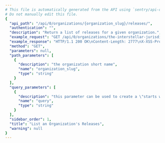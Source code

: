 ```yaml
---
# This file is automatically generated from the API using `sentry/api-docs/generator.py.`
# Do not manually edit this file.
{
  "api_path": "/api/0/organizations/{organization_slug}/releases/", 
  "authentication": "", 
  "description": "Return a list of releases for a given organization.", 
  "example_request": "GET /api/0/organizations/the-interstellar-jurisdiction/releases/ HTTP/1.1\nHost: sentry.io\nAuthorization: Bearer <token>", 
  "example_response": "HTTP/1.1 200 OK\nContent-Length: 2777\nX-XSS-Protection: 1; mode=block\nX-Content-Type-Options: nosniff\nContent-Language: en\nAccess-Control-Expose-Headers: X-Sentry-Error, Retry-After\nVary: Accept-Language, Cookie\nAccess-Control-Allow-Methods: GET, POST, HEAD, OPTIONS\nLink: <https://sentry.io/api/0/organizations/the-interstellar-jurisdiction/releases/?&cursor=100:-1:1>; rel=\"previous\"; results=\"false\"; cursor=\"100:-1:1\", <https://sentry.io/api/0/organizations/the-interstellar-jurisdiction/releases/?&cursor=100:1:0>; rel=\"next\"; results=\"false\"; cursor=\"100:1:0\"\nAllow: GET, POST, HEAD, OPTIONS\nAccess-Control-Allow-Origin: *\nAccess-Control-Allow-Headers: X-Sentry-Auth, X-Requested-With, Origin, Accept, Content-Type, Authentication, Authorization\nContent-Type: application/json\nX-Frame-Options: deny\n\n[\n  {\n    \"authors\": [], \n    \"commitCount\": 0, \n    \"data\": {}, \n    \"dateCreated\": \"2020-03-09T04:38:34.943865Z\", \n    \"dateReleased\": null, \n    \"deployCount\": 0, \n    \"firstEvent\": null, \n    \"lastCommit\": null, \n    \"lastDeploy\": null, \n    \"lastEvent\": null, \n    \"newGroups\": 0, \n    \"owner\": null, \n    \"projects\": [\n      {\n        \"name\": \"Pump Station\", \n        \"slug\": \"pump-station\"\n      }\n    ], \n    \"ref\": \"6ba09a7c53235ee8a8fa5ee4c1ca8ca886e7fdbb\", \n    \"shortVersion\": \"2.0rc2\", \n    \"url\": null, \n    \"version\": \"2.0rc2\", \n    \"versionInfo\": {\n      \"buildHash\": null, \n      \"description\": \"2.0rc2\", \n      \"package\": null, \n      \"version\": {\n        \"raw\": \"2.0rc2\"\n      }\n    }\n  }, \n  {\n    \"authors\": [\n      {\n        \"email\": \"author_email@example.com\", \n        \"name\": \"Author Name\"\n      }\n    ], \n    \"commitCount\": 1, \n    \"data\": {}, \n    \"dateCreated\": \"2020-03-09T04:38:34.779258Z\", \n    \"dateReleased\": null, \n    \"deployCount\": 0, \n    \"firstEvent\": null, \n    \"lastCommit\": {\n      \"author\": {\n        \"email\": \"author_email@example.com\", \n        \"name\": \"Author Name\"\n      }, \n      \"dateCreated\": \"2018-09-20T08:50:22Z\", \n      \"id\": \"8371445ab8a9facd271df17038ff295a48accae7\", \n      \"message\": \"This is the commit message.\", \n      \"releases\": [\n        {\n          \"dateCreated\": \"2020-03-09T04:38:34.779258Z\", \n          \"dateReleased\": null, \n          \"ref\": null, \n          \"shortVersion\": \"2.0rc3\", \n          \"url\": null, \n          \"version\": \"2.0rc3\"\n        }\n      ], \n      \"repository\": {\n        \"dateCreated\": \"2020-03-09T04:38:34.815547Z\", \n        \"externalSlug\": null, \n        \"id\": \"1\", \n        \"integrationId\": null, \n        \"name\": \"owner-name/repo-name\", \n        \"provider\": {\n          \"id\": \"unknown\", \n          \"name\": \"Unknown Provider\"\n        }, \n        \"status\": \"active\", \n        \"url\": null\n      }\n    }, \n    \"lastDeploy\": null, \n    \"lastEvent\": null, \n    \"newGroups\": 0, \n    \"owner\": null, \n    \"projects\": [\n      {\n        \"name\": \"Pump Station\", \n        \"slug\": \"pump-station\"\n      }\n    ], \n    \"ref\": null, \n    \"shortVersion\": \"2.0rc3\", \n    \"url\": null, \n    \"version\": \"2.0rc3\", \n    \"versionInfo\": {\n      \"buildHash\": null, \n      \"description\": \"2.0rc3\", \n      \"package\": null, \n      \"version\": {\n        \"raw\": \"2.0rc3\"\n      }\n    }\n  }, \n  {\n    \"authors\": [], \n    \"commitCount\": 0, \n    \"data\": {}, \n    \"dateCreated\": \"2020-03-09T04:38:22.853265Z\", \n    \"dateReleased\": null, \n    \"deployCount\": 0, \n    \"firstEvent\": \"2020-03-09T04:38:22Z\", \n    \"lastCommit\": null, \n    \"lastDeploy\": null, \n    \"lastEvent\": \"2020-03-09T04:38:25Z\", \n    \"newGroups\": 0, \n    \"owner\": null, \n    \"projects\": [\n      {\n        \"name\": \"Prime Mover\", \n        \"slug\": \"prime-mover\"\n      }\n    ], \n    \"ref\": null, \n    \"shortVersion\": \"816ee9fdcf7ad12b2c1ded8d9c35aac5637abbc9\", \n    \"url\": null, \n    \"version\": \"816ee9fdcf7ad12b2c1ded8d9c35aac5637abbc9\", \n    \"versionInfo\": {\n      \"buildHash\": \"816ee9fdcf7ad12b2c1ded8d9c35aac5637abbc9\", \n      \"description\": \"816ee9fdcf7a\", \n      \"package\": null, \n      \"version\": {\n        \"raw\": \"816ee9fdcf7ad12b2c1ded8d9c35aac5637abbc9\"\n      }\n    }\n  }, \n  {\n    \"authors\": [], \n    \"commitCount\": 0, \n    \"data\": {}, \n    \"dateCreated\": \"2020-03-09T04:38:18.014117Z\", \n    \"dateReleased\": null, \n    \"deployCount\": 0, \n    \"firstEvent\": \"2020-03-09T04:38:18Z\", \n    \"lastCommit\": null, \n    \"lastDeploy\": null, \n    \"lastEvent\": \"2020-03-09T04:38:20Z\", \n    \"newGroups\": 0, \n    \"owner\": null, \n    \"projects\": [\n      {\n        \"name\": \"Pump Station\", \n        \"slug\": \"pump-station\"\n      }\n    ], \n    \"ref\": null, \n    \"shortVersion\": \"cbd1f80781a5d52db2ce323a7669b5c339dce255\", \n    \"url\": null, \n    \"version\": \"cbd1f80781a5d52db2ce323a7669b5c339dce255\", \n    \"versionInfo\": {\n      \"buildHash\": \"cbd1f80781a5d52db2ce323a7669b5c339dce255\", \n      \"description\": \"cbd1f80781a5\", \n      \"package\": null, \n      \"version\": {\n        \"raw\": \"cbd1f80781a5d52db2ce323a7669b5c339dce255\"\n      }\n    }\n  }\n]", 
  "method": "GET", 
  "parameters": null, 
  "path_parameters": [
    {
      "description": "the organization short name", 
      "name": "organization_slug", 
      "type": "string"
    }
  ], 
  "query_parameters": [
    {
      "description": "this parameter can be used to create a \"starts with\" filter for the version.", 
      "name": "query", 
      "type": "string"
    }
  ], 
  "sidebar_order": 1, 
  "title": "List an Organization's Releases", 
  "warning": null
}
---
```


